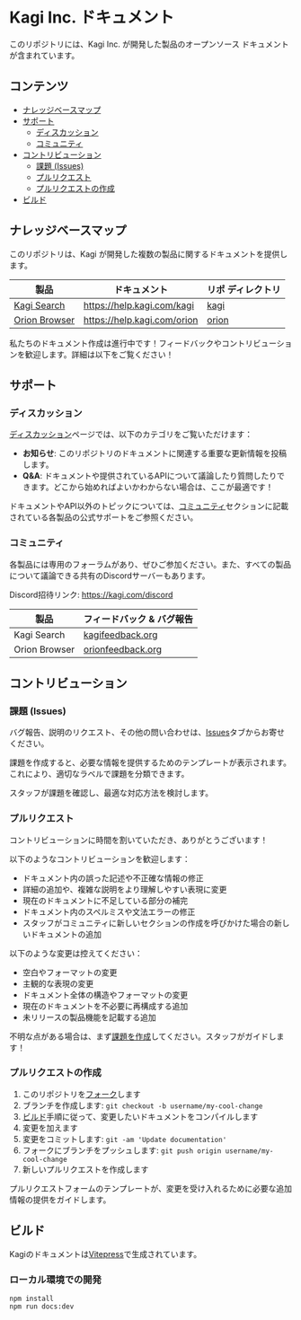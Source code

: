 # Kagi Inc. ドキュメント

このリポジトリには、Kagi Inc. が開発した製品のオープンソース ドキュメントが含まれています。

## コンテンツ

- [ナレッジベースマップ](#knowledgebase-map)
- [サポート](#support)
  - [ディスカッション](#discussions)
  - [コミュニティ](#community)
- [コントリビューション](#contributing)
  - [課題 (Issues)](#issues)
  - [プルリクエスト](#pull-requests)
  - [プルリクエストの作成](##creating-a-pull-request)
- [ビルド](#building)

## ナレッジベースマップ

このリポジトリは、Kagi が開発した複数の製品に関するドキュメントを提供します。

製品 | ドキュメント         | リポ ディレクトリ
--------|-----------------------|----------------
[Kagi Search](https://kagi.com) | https://help.kagi.com/kagi | [kagi](https://github.com/kagisearch/kagi-docs/tree/main/docs/kagi)
[Orion Browser](https://browser.kagi.com) | https://help.kagi.com/orion | [orion](https://github.com/kagisearch/kagi-docs/tree/main/docs/orion)

私たちのドキュメント作成は進行中です！フィードバックやコントリビューションを歓迎します。詳細は以下をご覧ください！

## サポート

### ディスカッション

[ディスカッション](https://github.com/kagisearch/kagi-docs/discussions)ページでは、以下のカテゴリをご覧いただけます：

- **お知らせ**: このリポジトリのドキュメントに関連する重要な更新情報を投稿します。
- **Q&A**: ドキュメントや提供されているAPIについて議論したり質問したりできます。どこから始めればよいかわからない場合は、ここが最適です！

ドキュメントやAPI以外のトピックについては、[コミュニティ](#community)セクションに記載されている各製品の公式サポートをご参照ください。

### コミュニティ

各製品には専用のフォーラムがあり、ぜひご参加ください。また、すべての製品について議論できる共有のDiscordサーバーもあります。

Discord招待リンク: https://kagi.com/discord

製品 | フィードバック & バグ報告
--------|-----------------------
Kagi Search | [kagifeedback.org](https://kagifeedback.org)
Orion Browser | [orionfeedback.org](https://orionfeedback.org)

## コントリビューション

### 課題 (Issues)

バグ報告、説明のリクエスト、その他の問い合わせは、[Issues](https://github.com/kagisearch/kagi-docs/issues)タブからお寄せください。

課題を作成すると、必要な情報を提供するためのテンプレートが表示されます。これにより、適切なラベルで課題を分類できます。

スタッフが課題を確認し、最適な対応方法を検討します。

### プルリクエスト

コントリビューションに時間を割いていただき、ありがとうございます！

以下のようなコントリビューションを歓迎します：

- ドキュメント内の誤った記述や不正確な情報の修正
- 詳細の追加や、複雑な説明をより理解しやすい表現に変更
- 現在のドキュメントに不足している部分の補完
- ドキュメント内のスペルミスや文法エラーの修正
- スタッフがコミュニティに新しいセクションの作成を呼びかけた場合の新しいドキュメントの追加

以下のような変更は控えてください：

- 空白やフォーマットの変更
- 主観的な表現の変更
- ドキュメント全体の構造やフォーマットの変更
- 現在のドキュメントを不必要に再構成する追加
- 未リリースの製品機能を記載する追加

不明な点がある場合は、まず[課題を作成](https://github.com/kagisearch/kagi-docs/issues/new/choose)してください。スタッフがガイドします！

### プルリクエストの作成

1. このリポジトリを[フォーク](https://github.com/kagisearch/kagi-docs/fork)します
2. ブランチを作成します: `git checkout -b username/my-cool-change`
3. [ビルド](#building)手順に従って、変更したいドキュメントをコンパイルします
4. 変更を加えます
5. 変更をコミットします: `git -am 'Update documentation'`
6. フォークにブランチをプッシュします: `git push origin username/my-cool-change`
7. 新しいプルリクエストを作成します

プルリクエストフォームのテンプレートが、変更を受け入れるために必要な追加情報の提供をガイドします。

## ビルド

Kagiのドキュメントは[Vitepress](https://vitepress.dev/)で生成されています。

### ローカル環境での開発

    npm install
    npm run docs:dev